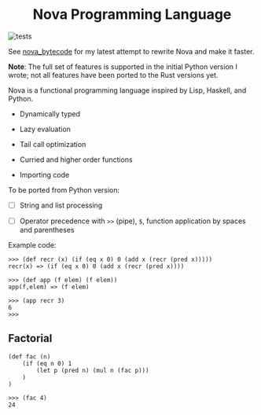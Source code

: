 <div  align="center">

  

<h1>Nova Programming Language </h1>

  

</div>

  

  

![tests](https://github.com/huzaifa1712/nova/actions/workflows/tests.yml/badge.svg)

  

  

See [nova_bytecode](https://github.com/leonidas1712/nova_bytecode) for my latest attempt to rewrite Nova and make it faster.

  
  

**Note**: The full set of features is supported in the initial Python version I wrote; not all features have been ported to the Rust versions yet.

  

  

Nova is a functional programming language inspired by Lisp, Haskell, and Python.

  

  

- Dynamically typed

  

  

- Lazy evaluation

  

  

- Tail call optimization

  

  

- Curried and higher order functions

  

  

- Importing code

To be ported from Python version:

- [ ] String and list processing

  

- [ ] Operator precedence with `>>` (pipe), `$`, function application by spaces and parentheses

  

  

  

Example code:

```
>>> (def recr (x) (if (eq x 0) 0 (add x (recr (pred x)))))
recr(x) => (if (eq x 0) 0 (add x (recr (pred x))))

>>> (def app (f elem) (f elem))
app(f,elem) => (f elem)

>>> (app recr 3)
6
>>>
```

## Factorial
```
(def fac (n)
    (if (eq n 0) 1
        (let p (pred n) (mul n (fac p)))
    )
)

```

```
>>> (fac 4)
24
```
